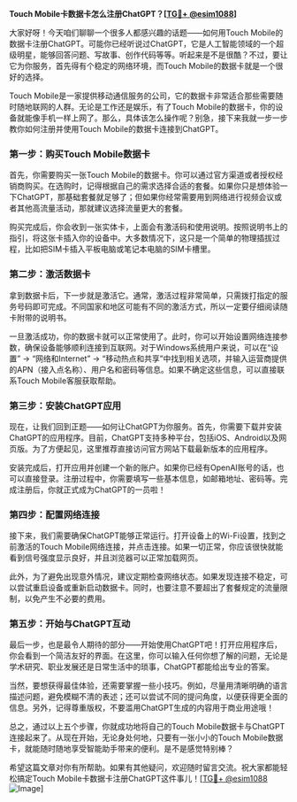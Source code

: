 **Touch Mobile卡数据卡怎么注册ChatGPT？[[TG💪+ @esim1088](https://t.me/s/esim1088)]**

大家好呀！今天咱们聊聊一个很多人都感兴趣的话题——如何用Touch Mobile的数据卡注册ChatGPT。可能你已经听说过ChatGPT，它是人工智能领域的一个超级明星，能够回答问题、写故事、创作代码等等。听起来是不是很酷？不过，要让它为你服务，首先得有个稳定的网络环境，而Touch Mobile的数据卡就是一个很好的选择。

Touch Mobile是一家提供移动通信服务的公司，它的数据卡非常适合那些需要随时随地联网的人群。无论是工作还是娱乐，有了Touch Mobile的数据卡，你的设备就能像手机一样上网了。那么，具体该怎么操作呢？别急，接下来我就一步一步教你如何注册并使用Touch Mobile的数据卡连接到ChatGPT。

### 第一步：购买Touch Mobile数据卡

首先，你需要购买一张Touch Mobile的数据卡。你可以通过官方渠道或者授权经销商购买。在选购时，记得根据自己的需求选择合适的套餐。如果你只是想体验一下ChatGPT，那基础套餐就足够了；但如果你经常需要用到网络进行视频会议或者其他高流量活动，那就建议选择流量更大的套餐。

购买完成后，你会收到一张实体卡，上面会有激活码和使用说明。按照说明书上的指引，将这张卡插入你的设备中。大多数情况下，这只是一个简单的物理插拔过程，比如把SIM卡插入平板电脑或笔记本电脑的SIM卡槽里。

### 第二步：激活数据卡

拿到数据卡后，下一步就是激活它。通常，激活过程非常简单，只需拨打指定的服务号码即可完成。不同国家和地区可能有不同的激活方式，所以一定要仔细阅读随卡附带的说明书。

一旦激活成功，你的数据卡就可以正常使用了。此时，你可以开始设置网络连接参数，确保设备能够顺利连接到互联网。对于Windows系统用户来说，可以在“设置” -> “网络和Internet” -> “移动热点和共享”中找到相关选项，并输入运营商提供的APN（接入点名称）、用户名和密码等信息。如果不确定这些信息，可以直接联系Touch Mobile客服获取帮助。

### 第三步：安装ChatGPT应用

现在，让我们回到正题——如何让ChatGPT为你服务。首先，你需要下载并安装ChatGPT的应用程序。目前，ChatGPT支持多种平台，包括iOS、Android以及网页版。为了方便起见，这里推荐直接访问官方网站下载最新版本的应用程序。

安装完成后，打开应用并创建一个新的账户。如果你已经有OpenAI账号的话，也可以直接登录。注册过程中，你需要填写一些基本信息，如邮箱地址、密码等。完成注册后，你就正式成为ChatGPT的一员啦！

### 第四步：配置网络连接

接下来，我们需要确保ChatGPT能够正常运行。打开设备上的Wi-Fi设置，找到之前激活的Touch Mobile网络连接，并点击连接。如果一切正常，你应该很快就能看到信号强度显示良好，并且浏览器可以正常加载网页。

此外，为了避免出现意外情况，建议定期检查网络状态。如果发现连接不稳定，可以尝试重启设备或重新启动数据卡。同时，也要注意不要超出了套餐规定的流量限制，以免产生不必要的费用。

### 第五步：开始与ChatGPT互动

最后一步，也是最令人期待的部分——开始使用ChatGPT吧！打开应用程序后，你会看到一个简洁友好的界面。在这里，你可以输入任何你想了解的问题，无论是学术研究、职业发展还是日常生活中的琐事，ChatGPT都能给出专业的答案。

当然，要想获得最佳体验，还需要掌握一些小技巧。例如，尽量用清晰明确的语言描述问题，避免模糊不清的表述；还可以尝试不同的提问角度，以便获得更全面的信息。另外，记得尊重版权，不要滥用ChatGPT生成的内容用于商业用途哦！

总之，通过以上五个步骤，你就成功地将自己的Touch Mobile数据卡与ChatGPT连接起来了。从现在开始，无论身处何地，只要有一张小小的Touch Mobile数据卡，就能随时随地享受智能助手带来的便利。是不是感觉特别棒？

希望这篇文章对你有所帮助。如果有其他疑问，欢迎随时留言交流。祝大家都能轻松搞定Touch Mobile卡数据卡注册ChatGPT这件事儿！[[TG💪+ @esim1088](https://t.me/s/esim1088) ![Image](https://i.postimg.cc/4NQfJmqS/Snipaste-2025-05-13-00-14-12.png)]